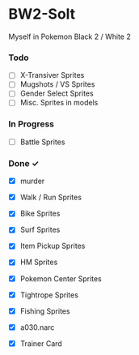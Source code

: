 # BW2-Solt
Myself in Pokemon Black 2 / White 2

### Todo

- [ ] X-Transiver Sprites
- [ ] Mugshots / VS Sprites
- [ ] Gender Select Sprites
- [ ] Misc. Sprites in models

### In Progress

- [ ] Battle Sprites

### Done ✓

- [x] murder
- [x] Walk / Run Sprites
- [x] Bike Sprites
- [x] Surf Sprites
- [x] Item Pickup Sprites
- [x] HM Sprites
- [x] Pokemon Center Sprites
- [x] Tightrope Sprites
- [x] Fishing Sprites
- [x] a030.narc
- [x] Trainer Card

